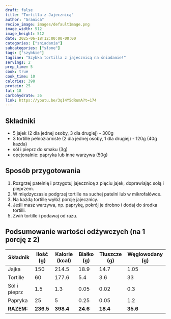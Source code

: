 ```yaml
---
draft: false
title: "Tortilla z Jajecznicą"
author: "Granica"
recipe_image: images/defaultImage.png
image_width: 512
image_height: 512
date: 2025-06-18T12:00:00-00:00
categories: ["sniadania"]
subcategories: ["słone"]
tags: ["szybkie"]
tagline: "Szybka tortilla z jajecznicą na śniadanie!"
servings: 2
prep_time: 5
cook: true
cook_time: 10
calories: 398
protein: 25
fat: 18
carbohydrate: 36
link: https://youtu.be/3qI4Y5dRumA?t=174
---
```


## Składniki

- 5 jajek (2 dla jednej osoby, 3 dla drugiej) - 300g
- 3 tortille pełnoziarniste (2 dla jednej osoby, 1 dla drugiej) - 120g (40g każda)
- sól i pieprz do smaku (3g)
- opcjonalnie: papryka lub inne warzywa (50g)

## Sposób przygotowania

1. Rozgrzej patelnię i przygotuj jajecznicę z pięciu jajek, doprawiając solą i pieprzem.
2. W międzyczasie podgrzej tortille na suchej patelni lub w mikrofalówce.
3. Na każdą tortillę wyłóż porcję jajecznicy.
4. Jeśli masz warzywa, np. paprykę, pokrój je drobno i dodaj do środka tortilli.
5. Zwiń tortille i podawaj od razu.

## Podsumowanie wartości odżywczych (na 1 porcję z 2)

| Składnik         | Ilość (g) | Kalorie (kcal) | Białko (g) | Tłuszcze (g) | Węglowodany (g) |
|------------------|-----------|---------------|------------|--------------|-----------------|
| Jajka            | 150       | 214.5         | 18.9       | 14.7         | 1.05            |
| Tortille         | 60        | 177.6         | 5.4        | 3.6          | 33              |
| Sól i pieprz     | 1.5       | 1.3           | 0.05       | 0.02         | 0.3             |
| Papryka          | 25        | 5             | 0.25       | 0.05         | 1.2             |
| **RAZEM:**       | **236.5** | **398.4**     | **24.6**   | **18.4**     | **35.6**        |
